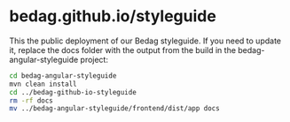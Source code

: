 # bedag.github.io/styleguide

This the public deployment of our Bedag styleguide. If you need to update it, replace the docs folder with
the output from the build in the bedag-angular-styleguide project:

```sh
cd bedag-angular-styleguide
mvn clean install
cd ../bedag-github-io-styleguide
rm -rf docs
mv ../bedag-angular-styleguide/frontend/dist/app docs
```
